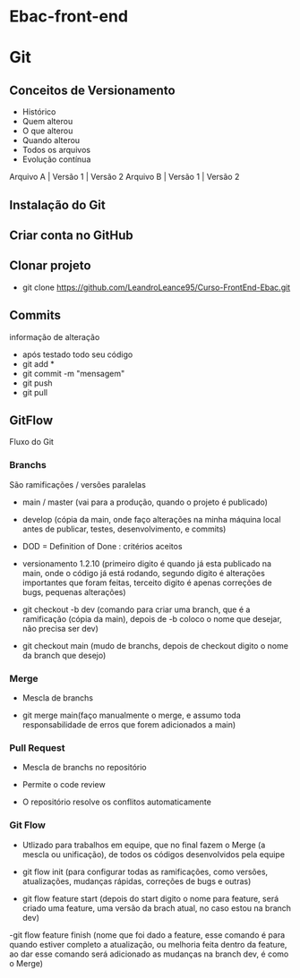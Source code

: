 # Ebac-front-end

# Git
## Conceitos de Versionamento
- Histórico
- Quem alterou
- O que alterou
- Quando alterou
- Todos os arquivos
- Evolução contínua

Arquivo A  | Versão 1 | Versão 2
Arquivo B  | Versão 1 | Versão 2

## Instalação do Git

## Criar conta no GitHub

## Clonar projeto
- git clone https://github.com/LeandroLeance95/Curso-FrontEnd-Ebac.git

## Commits
informação de alteração
- após testado todo seu código
- git add *
- git commit -m "mensagem"
- git push
- git pull
## GitFlow
Fluxo do Git
 
### Branchs
São ramificações / versões paralelas

- main / master (vai para a produção, quando o projeto é publicado)
- develop (cópia da main, onde faço alterações na minha máquina local antes de publicar, testes, desenvolvimento, e commits)

- DOD = Definition of Done : critérios aceitos

- versionamento 1.2.10 (primeiro digito é quando já esta publicado na main, onde o código já está rodando, segundo digito é alterações importantes que foram feitas, terceito digito é apenas correções de bugs, pequenas alterações)

- git checkout -b dev (comando para criar uma branch, que é a ramificação (cópia da main), depois de -b coloco o nome que desejar, não precisa ser dev)

- git checkout main (mudo de branchs, depois de checkout digito o nome da branch que desejo)


### Merge
- Mescla de branchs

- git merge main(faço manualmente o merge, e assumo toda responsabilidade de erros que forem adicionados a main)


### Pull Request
- Mescla de branchs no repositório

- Permite o code review

- O repositório resolve os conflitos automaticamente


### Git Flow
- Utlizado para trabalhos em equipe, que no final fazem o Merge (a mescla ou unificação), de todos os códigos desenvolvidos pela equipe

- git flow init (para configurar todas as ramificações, como versões, atualizações, mudanças rápidas, correções de bugs e outras)

- git flow feature start (depois do start digito o nome para feature, será criado uma feature, uma versão da brach atual, no caso estou na branch dev)

-git flow feature finish (nome que foi dado a feature, esse comando é para quando estiver completo a atualização, ou melhoria feita dentro da feature, ao dar esse comando será adicionado as mudanças na branch dev, é como o Merge)

